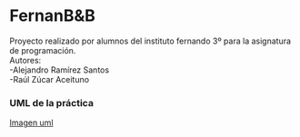 # FernanB&B
Proyecto realizado por alumnos del instituto fernando 3º para la asignatura de programación.  
Autores:  
-Alejandro Ramírez Santos  
-Raúl Zúcar Aceituno  
### UML de la práctica
[Imagen uml](https://drive.google.com/file/d/1db_Hh-lT8HvfZkPUYb8MA11Cv6qnwT1Y/view?usp=sharing)
